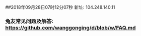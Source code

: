 ##2018年09月28日07时12分07秒 新址: 104.248.140.11
### 兔友常见问题及解答: https://github.com/wanggonging/d/blob/w/FAQ.md
